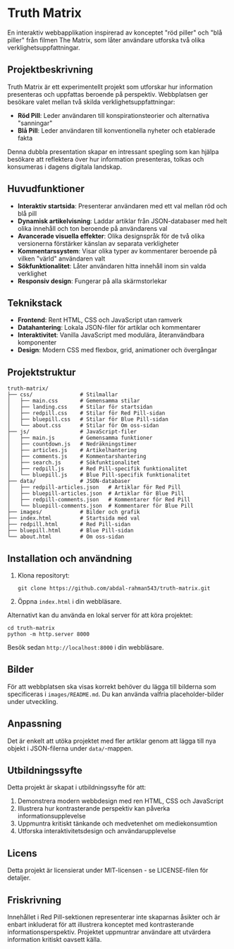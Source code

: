 # Truth Matrix

En interaktiv webbapplikation inspirerad av konceptet "röd piller" och "blå piller" från filmen The Matrix, som låter användare utforska två olika verklighetsuppfattningar.

## Projektbeskrivning

Truth Matrix är ett experimentellt projekt som utforskar hur information presenteras och uppfattas beroende på perspektiv. Webbplatsen ger besökare valet mellan två skilda verklighetsuppfattningar:

- **Röd Pill**: Leder användaren till konspirationsteorier och alternativa "sanningar"
- **Blå Pill**: Leder användaren till konventionella nyheter och etablerade fakta

Denna dubbla presentation skapar en intressant spegling som kan hjälpa besökare att reflektera över hur information presenteras, tolkas och konsumeras i dagens digitala landskap.

## Huvudfunktioner

- **Interaktiv startsida**: Presenterar användaren med ett val mellan röd och blå pill
- **Dynamisk artikelvisning**: Laddar artiklar från JSON-databaser med helt olika innehåll och ton beroende på användarens val
- **Avancerade visuella effekter**: Olika designspråk för de två olika versionerna förstärker känslan av separata verkligheter
- **Kommentarssystem**: Visar olika typer av kommentarer beroende på vilken "värld" användaren valt
- **Sökfunktionalitet**: Låter användaren hitta innehåll inom sin valda verklighet
- **Responsiv design**: Fungerar på alla skärmstorlekar

## Teknikstack

- **Frontend**: Rent HTML, CSS och JavaScript utan ramverk
- **Datahantering**: Lokala JSON-filer för artiklar och kommentarer
- **Interaktivitet**: Vanilla JavaScript med modulära, återanvändbara komponenter
- **Design**: Modern CSS med flexbox, grid, animationer och övergångar

## Projektstruktur

```
truth-matrix/
├── css/               # Stilmallar
│   ├── main.css       # Gemensamma stilar
│   ├── landing.css    # Stilar för startsidan
│   ├── redpill.css    # Stilar för Red Pill-sidan
│   ├── bluepill.css   # Stilar för Blue Pill-sidan
│   └── about.css      # Stilar för Om oss-sidan
├── js/                # JavaScript-filer
│   ├── main.js        # Gemensamma funktioner
│   ├── countdown.js   # Nedräkningstimer
│   ├── articles.js    # Artikelhantering 
│   ├── comments.js    # Kommentarshantering
│   ├── search.js      # Sökfunktionalitet
│   ├── redpill.js     # Red Pill-specifik funktionalitet
│   └── bluepill.js    # Blue Pill-specifik funktionalitet
├── data/              # JSON-databaser
│   ├── redpill-articles.json   # Artiklar för Red Pill
│   ├── bluepill-articles.json  # Artiklar för Blue Pill
│   ├── redpill-comments.json   # Kommentarer för Red Pill
│   └── bluepill-comments.json  # Kommentarer för Blue Pill
├── images/            # Bilder och grafik
├── index.html         # Startsida med val
├── redpill.html       # Red Pill-sidan
├── bluepill.html      # Blue Pill-sidan
└── about.html         # Om oss-sidan
```

## Installation och användning

1. Klona repositoryt:
   ```
   git clone https://github.com/abdal-rahman543/truth-matrix.git
   ```

2. Öppna `index.html` i din webbläsare.

Alternativt kan du använda en lokal server för att köra projektet:

```
cd truth-matrix
python -m http.server 8000
```

Besök sedan `http://localhost:8000` i din webbläsare.

## Bilder

För att webbplatsen ska visas korrekt behöver du lägga till bilderna som specificeras i `images/README.md`. Du kan använda valfria placeholder-bilder under utveckling.

## Anpassning

Det är enkelt att utöka projektet med fler artiklar genom att lägga till nya objekt i JSON-filerna under `data/`-mappen.

## Utbildningssyfte

Detta projekt är skapat i utbildningssyfte för att:

1. Demonstrera modern webbdesign med ren HTML, CSS och JavaScript
2. Illustrera hur kontrasterande perspektiv kan påverka informationsupplevelse
3. Uppmuntra kritiskt tänkande och medvetenhet om mediekonsumtion
4. Utforska interaktivitetsdesign och användarupplevelse

## Licens

Detta projekt är licensierat under MIT-licensen - se LICENSE-filen för detaljer.

## Friskrivning

Innehållet i Red Pill-sektionen representerar inte skaparnas åsikter och är enbart inkluderat för att illustrera konceptet med kontrasterande informationsperspektiv. Projektet uppmuntrar användare att utvärdera information kritiskt oavsett källa.
